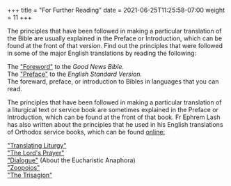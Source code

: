 +++
title = "For Further Reading"
date =  2021-06-25T11:25:58-07:00
weight = 11
+++

The principles that have been followed in making a particular translation of the Bible are usually explained in the Preface or Introduction, which can be found at the front of that version. Find out the principles that were followed in some of the major English translations by reading the following:

The ["Foreword"](https://biblia.com/books/gnb/offset/267769) to the *Good News Bible.*  
The ["Preface"](https://www.esv.org/resources/esv-global-study-bible/preface-to-the-english-standard-version/) to the *English Standard Version.*  
The foreward, preface, or introduction to Bibles in languages that you can read.

The principles that have been followed in making a particular translation of a liturgical text or service book are sometimes explained in the Preface or Introduction, which can be found at the front of that book. Fr Ephrem Lash has also written about the principles that he used in his English translations of Orthodox service books, which can be found [online:](https://ocmc.gitlab.io/lash/obiter_scripta.htm)

["Translating Liturgy"](https://ocmc.gitlab.io/lash/TransLit02.pdf)  
["The Lord's Prayer"](https://ocmc.gitlab.io/lash/LP04.pdf)  
["Dialogue"](https://ocmc.gitlab.io/lash/Dialogue.pdf) (About the Eucharistic Anaphora)  
["Zoopoios"](https://ocmc.gitlab.io/lash/zoopoios.pdf)  
["The Trisagion"](https://ocmc.gitlab.io/lash/THE%20TRISAGION02.pdf)
